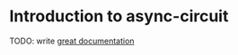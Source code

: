 # Introduction to async-circuit

TODO: write [great documentation](http://jacobian.org/writing/what-to-write/)
